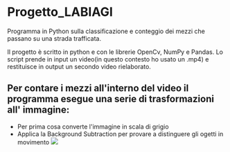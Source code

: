 # Progetto_LABIAGI
Programma in Python sulla classificazione e conteggio dei mezzi che passano su una strada trafficata.

Il progetto è scritto in python e con le librerie OpenCv, NumPy e Pandas.
Lo script prende in input un video(in questo contesto ho usato un .mp4) e restituisce in output un secondo video rielaborato.

## Per contare i mezzi all'interno del video il programma esegue una serie di trasformazioni all' immagine:
* Per prima cosa converte l'immagine in scala di grigio
* Applica la Background Subtraction per provare a distinguere gli ogetti in movimento
![](https://149695847.v2.pressablecdn.com/wp-content/uploads/2021/08/input.png)
  
